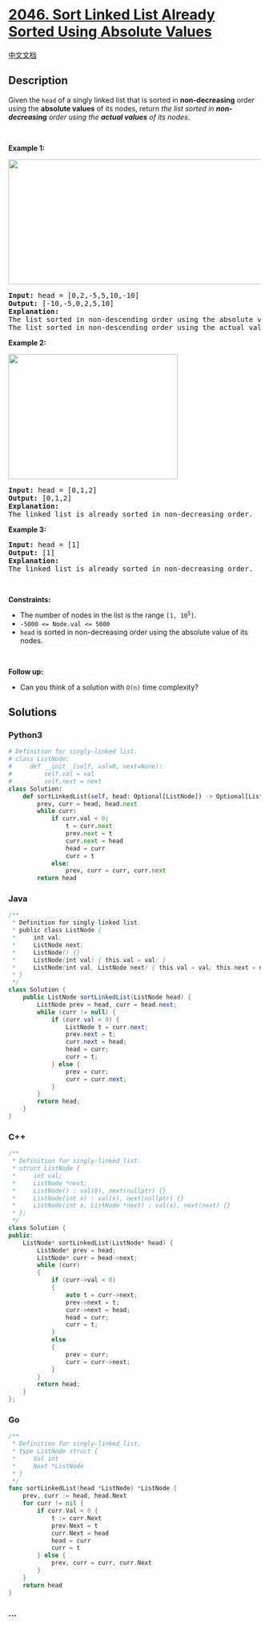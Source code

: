 # [2046. Sort Linked List Already Sorted Using Absolute Values](https://leetcode.com/problems/sort-linked-list-already-sorted-using-absolute-values)

[中文文档](/solution/2000-2099/2046.Sort%20Linked%20List%20Already%20Sorted%20Using%20Absolute%20Values/README.md)

## Description

Given the <code>head</code> of a singly linked list that is sorted in <strong>non-decreasing</strong> order using the <strong>absolute values</strong> of its nodes, return <em>the list sorted in <strong>non-decreasing</strong> order using the <strong>actual values</strong> of its nodes</em>.

<p>&nbsp;</p>
<p><strong>Example 1:</strong></p>
<img src="https://cdn.jsdelivr.net/gh/doocs/leetcode@main/solution/2000-2099/2046.Sort%20Linked%20List%20Already%20Sorted%20Using%20Absolute%20Values/images/image-20211017201318-4.png" style="width: 621px; height: 250px;" />
<pre>
<strong>Input:</strong> head = [0,2,-5,5,10,-10]
<strong>Output:</strong> [-10,-5,0,2,5,10]
<strong>Explanation:</strong>
The list sorted in non-descending order using the absolute values of the nodes is [0,2,-5,5,10,-10].
The list sorted in non-descending order using the actual values is [-10,-5,0,2,5,10].
</pre>

<p><strong>Example 2:</strong></p>
<img src="https://cdn.jsdelivr.net/gh/doocs/leetcode@main/solution/2000-2099/2046.Sort%20Linked%20List%20Already%20Sorted%20Using%20Absolute%20Values/images/image-20211017201318-4.png" style="width: 338px; height: 250px;" />
<pre>
<strong>Input:</strong> head = [0,1,2]
<strong>Output:</strong> [0,1,2]
<strong>Explanation:</strong>
The linked list is already sorted in non-decreasing order.
</pre>

<p><strong>Example 3:</strong></p>

<pre>
<strong>Input:</strong> head = [1]
<strong>Output:</strong> [1]
<strong>Explanation:</strong>
The linked list is already sorted in non-decreasing order.
</pre>

<p>&nbsp;</p>
<p><strong>Constraints:</strong></p>

<ul>
	<li>The number of nodes in the list is the range <code>[1, 10<sup>5</sup>]</code>.</li>
	<li><code>-5000 &lt;= Node.val &lt;= 5000</code></li>
	<li><code>head</code> is sorted in non-decreasing order using the absolute value of its nodes.</li>
</ul>

<p>&nbsp;</p>
<strong>Follow up:</strong>
<ul>
	<li>Can you think of a solution with <code>O(n)</code> time complexity?</li>
</ul>

## Solutions

<!-- tabs:start -->

### **Python3**

```python
# Definition for singly-linked list.
# class ListNode:
#     def __init__(self, val=0, next=None):
#         self.val = val
#         self.next = next
class Solution:
    def sortLinkedList(self, head: Optional[ListNode]) -> Optional[ListNode]:
        prev, curr = head, head.next
        while curr:
            if curr.val < 0:
                t = curr.next
                prev.next = t
                curr.next = head
                head = curr
                curr = t
            else:
                prev, curr = curr, curr.next
        return head
```

### **Java**

```java
/**
 * Definition for singly-linked list.
 * public class ListNode {
 *     int val;
 *     ListNode next;
 *     ListNode() {}
 *     ListNode(int val) { this.val = val; }
 *     ListNode(int val, ListNode next) { this.val = val; this.next = next; }
 * }
 */
class Solution {
    public ListNode sortLinkedList(ListNode head) {
        ListNode prev = head, curr = head.next;
        while (curr != null) {
            if (curr.val < 0) {
                ListNode t = curr.next;
                prev.next = t;
                curr.next = head;
                head = curr;
                curr = t;
            } else {
                prev = curr;
                curr = curr.next;
            }
        }
        return head;
    }
}
```

### **C++**

```cpp
/**
 * Definition for singly-linked list.
 * struct ListNode {
 *     int val;
 *     ListNode *next;
 *     ListNode() : val(0), next(nullptr) {}
 *     ListNode(int x) : val(x), next(nullptr) {}
 *     ListNode(int x, ListNode *next) : val(x), next(next) {}
 * };
 */
class Solution {
public:
    ListNode* sortLinkedList(ListNode* head) {
        ListNode* prev = head;
        ListNode* curr = head->next;
        while (curr)
        {
            if (curr->val < 0)
            {
                auto t = curr->next;
                prev->next = t;
                curr->next = head;
                head = curr;
                curr = t;
            }
            else
            {
                prev = curr;
                curr = curr->next;
            }
        }
        return head;
    }
};
```

### **Go**

```go
/**
 * Definition for singly-linked list.
 * type ListNode struct {
 *     Val int
 *     Next *ListNode
 * }
 */
func sortLinkedList(head *ListNode) *ListNode {
	prev, curr := head, head.Next
	for curr != nil {
		if curr.Val < 0 {
			t := curr.Next
			prev.Next = t
			curr.Next = head
			head = curr
			curr = t
		} else {
			prev, curr = curr, curr.Next
		}
	}
	return head
}
```

### **...**

```

```

<!-- tabs:end -->

